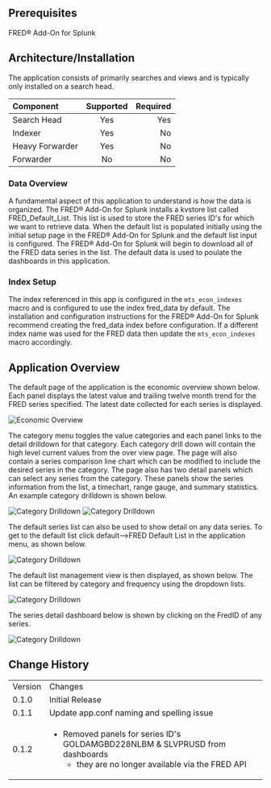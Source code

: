 ## Prerequisites
FRED® Add-On for Splunk

## Architecture/Installation

The application consists of primarily searches and views and is typically only installed on a search head.

| Component       | Supported   | Required   |
| :---            |    :----:   |  ---:      |
| Search Head     | Yes         | Yes        |
| Indexer         | Yes         | No         |
| Heavy Forwarder | Yes         | No         |
| Forwarder       | No          | No         |


### Data Overview
A fundamental aspect of this application to understand is how the data is organized. The FRED® Add-On for Splunk installs a kvstore list called FRED_Default_List. This list is used to store the FRED series ID's for which we want to retrieve data. When the default list is populated initially using the initial setup page in the FRED® Add-On for Splunk and the default list input is configured. The FRED® Add-On for Splunk will begin to download all of the FRED data series in the list. The default data is used to poulate the dashboards in this application.

### Index Setup
The index referenced in this app is configured in the `mts_econ_indexes` macro and is configured to use the index fred_data by default. The installation and configuration instructions for the FRED® Add-On for Splunk recommend creating the fred_data index before configuration. If a different index name was used for the FRED data then update the `mts_econ_indexes` macro accordingly.



## Application Overview
The default page of the application is the economic overview shown below. Each panel displays the latest value and trailing twelve month trend for the FRED series specified. The latest date collected for each series is displayed.

![Economic Overview](71cd28bc-f040-11ea-803a-0ab0493fa2af.png)

The category menu toggles the value categories and each panel links to the detail drilldown for that category. Each category drill down will contain the high level current values from the over view page. The page will also contain a series comparison line chart which can be modified to include the desired series in the category. The page also has two detail panels which can select any series from the category. These panels show the series information from the list, a timechart, range gauge, and summary statistics. An example category drilldown is shown below.

![Category Drilldown](b6aec976-f041-11ea-a740-0288adb7261d.png)
![Category Drilldown](d6af5c9a-f041-11ea-a4f9-02875c45155f.png)

The default series list can also be used to show detail on any data series. To get to the default list click default-->FRED Default List in the application menu, as shown below.

![Category Drilldown](ed9c2e60-f041-11ea-8417-0a43ef1a907b.png)

The default list management view is then displayed, as shown below. The list can be filtered by category and frequency using the dropdown lists.

![Category Drilldown](03047d02-f042-11ea-a334-064f6e1bb945.png)

The series detail dashboard below is shown by clicking on the FredID of any series.

![Category Drilldown](1bba86f2-f042-11ea-8ef5-02875c45155f.png)

## Change History
<table>
<tr><td>Version</td><td>Changes</td></tr>

<tr><td>0.1.0</td>
<td>Initial Release
</td></tr>
<tr><td>0.1.1</td>
<td>Update app.conf naming and spelling issue
</td></tr>
<tr><td>0.1.2</td>
<td>
<ul>
<li>Removed panels for series ID's GOLDAMGBD228NLBM & SLVPRUSD from dashboards<br>
   <ul>
      <li>they are no longer available via the FRED API
   </ul>
</td></tr>

</table>
